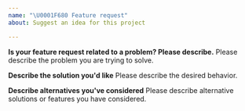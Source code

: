 ```yaml
---
name: "\U0001F680 Feature request"
about: Suggest an idea for this project

---
```


<!--
Thank you for suggesting an idea to make Alcazar better.

Please fill in as much of the template below as you're able.
-->

**Is your feature request related to a problem? Please describe.**
Please describe the problem you are trying to solve.

**Describe the solution you'd like**
Please describe the desired behavior.

**Describe alternatives you've considered**
Please describe alternative solutions or features you have considered.
